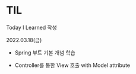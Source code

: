 # TIL
Today I Learned 작성

2022.03.18(금)
- Spring 부트 기본 개념 학습
 + Controller를 통한 View 호출 with Model attribute
